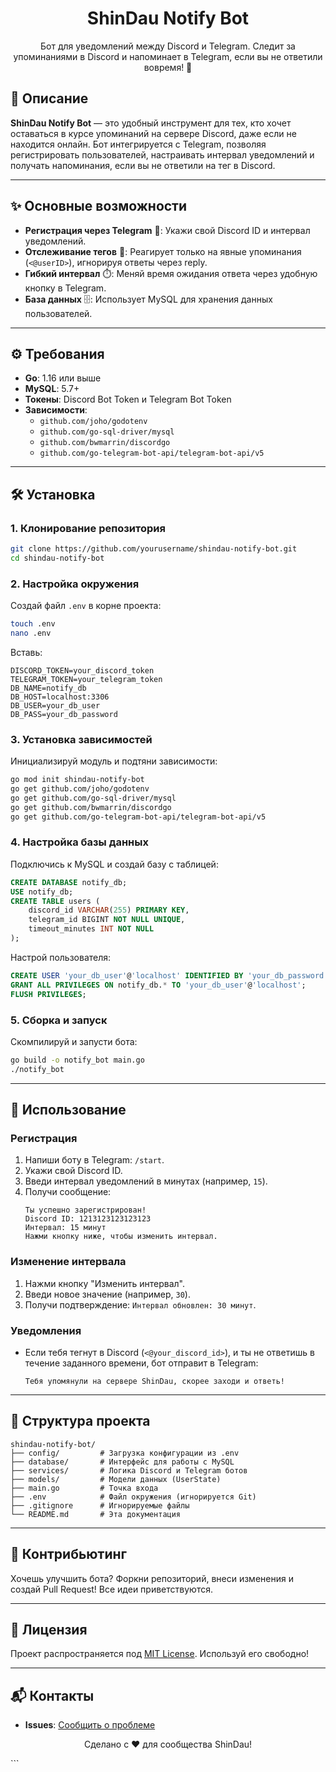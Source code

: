 <h1 align="center">ShinDau Notify Bot</h1>

<p align="center">
  Бот для уведомлений между Discord и Telegram. Следит за упоминаниями в Discord и напоминает в Telegram, если вы не ответили вовремя! 🚀
</p>


## 📝 Описание

**ShinDau Notify Bot** — это удобный инструмент для тех, кто хочет оставаться в курсе упоминаний на сервере Discord, даже если не находится онлайн. Бот интегрируется с Telegram, позволяя регистрировать пользователей, настраивать интервал уведомлений и получать напоминания, если вы не ответили на тег в Discord.

---

## ✨ Основные возможности

- **Регистрация через Telegram** 📱: Укажи свой Discord ID и интервал уведомлений.
- **Отслеживание тегов** 🎯: Реагирует только на явные упоминания (`<@userID>`), игнорируя ответы через reply.
- **Гибкий интервал** ⏱️: Меняй время ожидания ответа через удобную кнопку в Telegram.
- **База данных** 🗄️: Использует MySQL для хранения данных пользователей.

---

## ⚙️ Требования

- **Go**: 1.16 или выше
- **MySQL**: 5.7+ 
- **Токены**: Discord Bot Token и Telegram Bot Token
- **Зависимости**:
  - `github.com/joho/godotenv`
  - `github.com/go-sql-driver/mysql`
  - `github.com/bwmarrin/discordgo`
  - `github.com/go-telegram-bot-api/telegram-bot-api/v5`

---

## 🛠️ Установка

### 1. Клонирование репозитория
```bash
git clone https://github.com/yourusername/shindau-notify-bot.git
cd shindau-notify-bot
```

### 2. Настройка окружения
Создай файл `.env` в корне проекта:
```bash
touch .env
nano .env
```
Вставь:
```
DISCORD_TOKEN=your_discord_token
TELEGRAM_TOKEN=your_telegram_token
DB_NAME=notify_db
DB_HOST=localhost:3306
DB_USER=your_db_user
DB_PASS=your_db_password
```

### 3. Установка зависимостей
Инициализируй модуль и подтяни зависимости:
```bash
go mod init shindau-notify-bot
go get github.com/joho/godotenv
go get github.com/go-sql-driver/mysql
go get github.com/bwmarrin/discordgo
go get github.com/go-telegram-bot-api/telegram-bot-api/v5
```

### 4. Настройка базы данных
Подключись к MySQL и создай базу с таблицей:
```sql
CREATE DATABASE notify_db;
USE notify_db;
CREATE TABLE users (
    discord_id VARCHAR(255) PRIMARY KEY,
    telegram_id BIGINT NOT NULL UNIQUE,
    timeout_minutes INT NOT NULL
);
```
Настрой пользователя:
```sql
CREATE USER 'your_db_user'@'localhost' IDENTIFIED BY 'your_db_password';
GRANT ALL PRIVILEGES ON notify_db.* TO 'your_db_user'@'localhost';
FLUSH PRIVILEGES;
```

### 5. Сборка и запуск
Скомпилируй и запусти бота:
```bash
go build -o notify_bot main.go
./notify_bot
```

---

## 🚀 Использование

### Регистрация
1. Напиши боту в Telegram: `/start`.
2. Укажи свой Discord ID.
3. Введи интервал уведомлений в минутах (например, `15`).
4. Получи сообщение:  
   ```
   Ты успешно зарегистрирован!
   Discord ID: 1213123123123123
   Интервал: 15 минут
   Нажми кнопку ниже, чтобы изменить интервал.
   ```

### Изменение интервала
1. Нажми кнопку "Изменить интервал".
2. Введи новое значение (например, `30`).
3. Получи подтверждение: `Интервал обновлен: 30 минут`.

### Уведомления
- Если тебя тегнут в Discord (`<@your_discord_id>`), и ты не ответишь в течение заданного времени, бот отправит в Telegram:  
  ```
  Тебя упомянули на сервере ShinDau, скорее заходи и ответь!
  ```
---

## 📂 Структура проекта

```
shindau-notify-bot/
├── config/         # Загрузка конфигурации из .env
├── database/       # Интерфейс для работы с MySQL
├── services/       # Логика Discord и Telegram ботов
├── models/         # Модели данных (UserState)
├── main.go         # Точка входа
├── .env            # Файл окружения (игнорируется Git)
├── .gitignore      # Игнорируемые файлы
└── README.md       # Эта документация
```

---

## 🤝 Контрибьютинг

Хочешь улучшить бота? Форкни репозиторий, внеси изменения и создай Pull Request! Все идеи приветствуются.

---

## 📜 Лицензия

Проект распространяется под [MIT License](LICENSE). Используй его свободно!

---

## 📬 Контакты

- **Issues**: [Сообщить о проблеме](https://t.me/Krazy885_support_bot)

<p align="center">Сделано с ❤️ для сообщества ShinDau!</p>
```